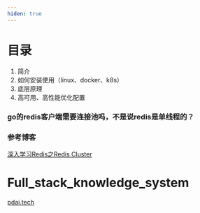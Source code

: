 ```yaml
---
hiden: true
---
```


# 目录

1. 简介
2. 如何安装使用（linux、docker、k8s）
3. 底层原理
4. 高可用、高性能优化配置


### go的redis客户端需要连接池吗，不是说redis是单线程的？

### 参考博客

[深入学习Redis之Redis Cluster](https://segmentfault.com/a/1190000038771812)

# Full_stack_knowledge_system

[pdai.tech](https://pdai.tech/)
